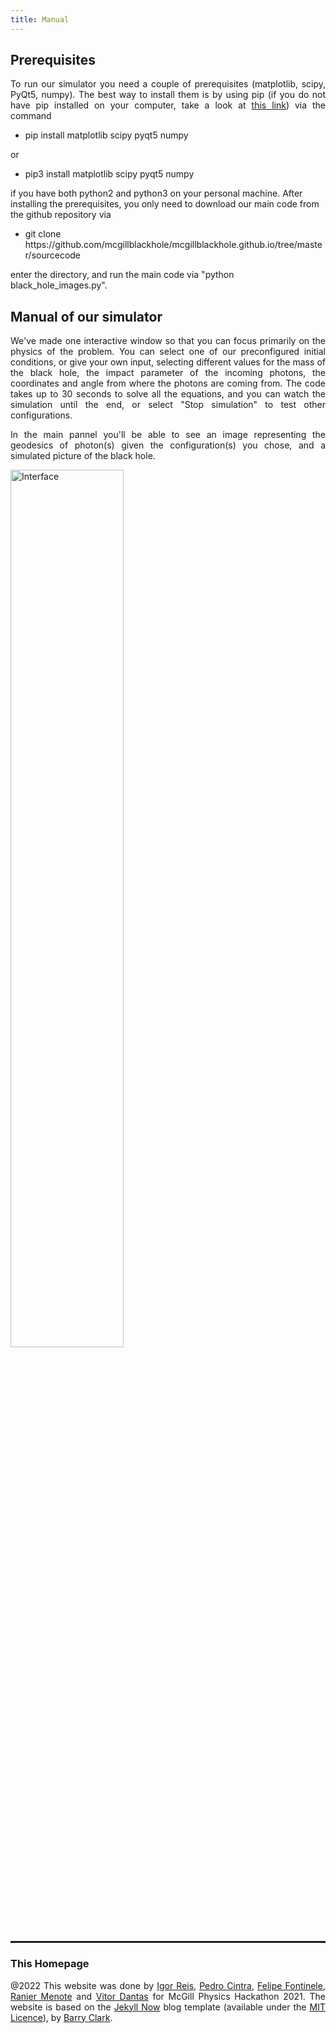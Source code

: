 ```yaml
---
title: Manual
---
```

<h2> Prerequisites </h2>

<p style="text-align:justify"> To run our simulator you need a couple of prerequisites (matplotlib, scipy, PyQt5, numpy). The best way to install them is by using pip (if you do not have pip installed on your computer, take a look at <a target="_blank" href="https://pip.pypa.io/en/stable/installation/">this link</a>) via the command
  
  <ul>
  <li> pip install matplotlib scipy pyqt5 numpy </li>
    
</ul>
or
<ul>
    <li> pip3 install matplotlib scipy pyqt5 numpy </li>
    </ul>
  </p>
if you have both python2 and python3 on your personal machine.
After installing the prerequisites, you only need to download our main code from the github repository via 

<ul>
    <li> git clone https://github.com/mcgillblackhole/mcgillblackhole.github.io/tree/master/sourcecode </li>
    </ul>

enter the directory, and run the main code via "python black_hole_images.py".
<h2>Manual of our simulator </h2>

<p style="text-align:justify"> We've made one interactive window so that you can focus primarily on the physics of the problem. You can select one of our preconfigured initial conditions, or give your own input, selecting different values for the mass of the black hole, the impact parameter of the incoming photons, the coordinates and angle from where the photons are coming from. The code takes up to 30 seconds to solve all the equations, and you can watch the simulation until the end, or select "Stop simulation" to test other configurations. </p>

<p style="text-align:justify"> In the main pannel you'll be able to see an image representing the geodesics of photon(s) given the configuration(s) you chose, and a simulated picture of the black hole. </p>

<img style="width:60%;" src="images/print_interface_pedro.png" alt="Interface" class = "center" />

<hr style="border: 1px solid" noshade>
  


<h3>This Homepage</h3>
<p style="text-align:justify">@2022 
  This website was done by <a href="https://github.com/Igorreis">Igor Reis</a>, <a href="https://github.com/PedroHPCintra">Pedro Cintra</a>,  <a href="https://github.com/FeradoFogo">Felipe Fontinele</a>, <a href="">Ranier Menote</a> and <a href="https://github.com/vitordmeireles">Vitor Dantas</a> for McGill Physics Hackathon 2021. The website is based on the <a href="https://github.com/barryclark/jekyll-now">Jekyll Now</a> blog template (available under the <a href="https://opensource.org/licenses/MIT">MIT Licence</a>), by <a href="https://github.com/barryclark">Barry Clark</a>.</p>

